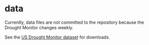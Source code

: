 # data #

Currently, data files are not committed to the repository
because the Drought Monitor changes weekly.

See the [US Drought Monitor dataset](https://data.openwaterfoundation.org/country/us/usdm/drought-monitor/) for downloads.
